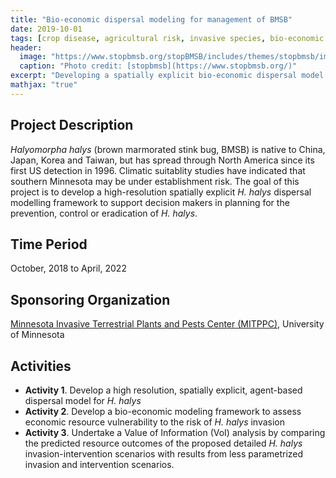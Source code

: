 ```yaml
---
title: "Bio-economic dispersal modeling for management of BMSB"
date: 2019-10-01
tags: [crop disease, agricultural risk, invasive species, bio-economic modeling]
header:
  image: "https://www.stopbmsb.org/stopBMSB/includes/themes/stopbmsb/images/hp-image0.jpg"
  caption: "Photo credit: [stopbmsb](https://www.stopbmsb.org/)"
excerpt: "Developing a spatially explicit bio-economic dispersal model to aid with the management of Halyomorpha halys"
mathjax: "true"
---
```


## Project Description
*Halyomorpha halys* (brown marmorated stink bug, BMSB) is native to China, Japan, Korea and Taiwan, but has spread through North America since its first US detection in 1996. Climatic suitablity studies have indicated that southern Minnesota may be under establishment risk. The goal of this project is to develop a high-resolution spatially explicit *H. halys* dispersal modelling framework to support decision makers in planning for the prevention, control or eradication of *H. halys*.  

## Time Period
October, 2018 to April, 2022

## Sponsoring Organization
[Minnesota Invasive Terrestrial Plants and Pests Center (MITPPC)](https://mitppc.umn.edu/), University of Minnesota 

## Activities
* **Activity 1**. Develop a high resolution, spatially explicit, agent-based dispersal model for *H. halys*  
* **Activity 2**. Develop a bio-economic modeling framework to assess economic resource vulnerability to the risk of *H. halys* invasion  
* **Activity 3**. Undertake a Value of Information (VoI) analysis by comparing the predicted resource outcomes of the proposed detailed *H. halys* invasion-intervention scenarios with results from less parametrized invasion and intervention scenarios.  



